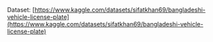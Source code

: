 Dataset: [https://www.kaggle.com/datasets/sifatkhan69/bangladeshi-vehicle-license-plate](https://www.kaggle.com/datasets/sifatkhan69/bangladeshi-vehicle-license-plate)

